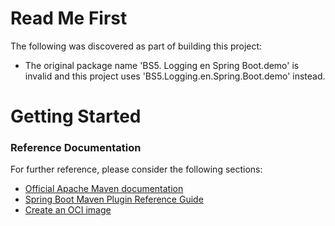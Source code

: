 # Read Me First
The following was discovered as part of building this project:

* The original package name 'BS5. Logging en Spring Boot.demo' is invalid and this project uses 'BS5.Logging.en.Spring.Boot.demo' instead.

# Getting Started

### Reference Documentation
For further reference, please consider the following sections:

* [Official Apache Maven documentation](https://maven.apache.org/guides/index.html)
* [Spring Boot Maven Plugin Reference Guide](https://docs.spring.io/spring-boot/docs/2.7.0/maven-plugin/reference/html/)
* [Create an OCI image](https://docs.spring.io/spring-boot/docs/2.7.0/maven-plugin/reference/html/#build-image)

